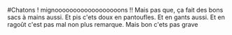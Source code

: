 #Chatons !
mignoooooooooooooooooons !!
Mais pas que, ça fait des bons sacs à mains aussi. Et pis c'ets doux en pantoufles. Et en gants aussi. Et en ragoût c'est pas mal non plus remarque.
Mais bon c'ets pas grave

